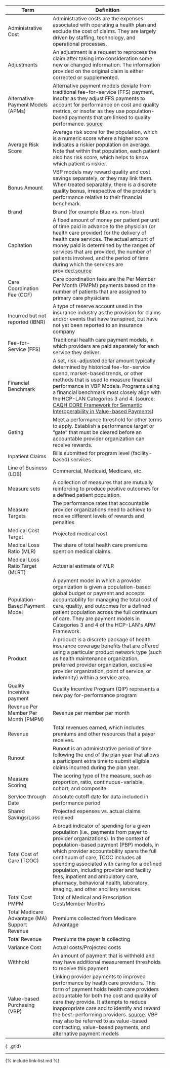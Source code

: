 
|Term|Definition|
|---|---|
|Administrative Cost|Administrative costs are the expenses associated with operating a health plan and exclude the cost of claims. They are largely driven by staffing, technology, and operational processes.|
|Adjustments|An adjustment is a request to reprocess the claim after taking into consideration some new or changed information. The information provided on the original claim is either corrected or supplemented.|
|Alternative Payment Models (APMs)|Alternative payment models deviate from traditional fee-for-service (FFS) payment, insofar as they adjust FFS payments to account for performance on cost and quality metrics, or insofar as they use population-based payments that are linked to quality performance. [source](http://hcp-lan.org/workproducts/ds-whitepaper-final.pdf)|
|Average Risk Score|Average risk score for the population, which is a numeric score where a higher score indicates a riskier population on average. Note that within that population, each patient also has risk score, which helps to know which patient is riskier.|
|Bonus Amount|VBP models may reward quality and cost savings separately, or they may link them. When treated separately, there is a discrete quality bonus, irrespective of the provider’s performance relative to their financial benchmark.|
|Brand|Brand (for example Blue vs. non-blue)|
|Capitation|A fixed amount of money per patient per unit of time paid in advance to the physician (or health care provider) for the delivery of health care services. The actual amount of money paid is determined by the ranges of services that are provided, the number of patients involved, and the period of time during which the services are provided.[source](https://www.acponline.org/about-acp/about-internal-medicine/career-paths/residency-career-counseling/resident-career-counseling-guidance-and-tips/understanding-capitation)|
|Care Coordination Fee (CCF)|Care coordination fees are the Per Member Per Month (PMPM) payments based on the number of patients that are assigned to primary care physicians|
|Incurred but not reported (IBNR)|A type of reserve account used in the insurance industry as the provision for claims and/or events that have transpired, but have not yet been reported to an insurance company|
|Fee-for-Service (FFS)|Traditional health care payment models, in which providers are paid separately for each service they deliver.|
|Financial Benchmark|A set, risk-adjusted dollar amount typically determined by historical fee-for-service spend, market-based trends, or other methods that is used to measure financial performance in VBP Models. Programs using a financial benchmark most closely align with the HCP-LAN Categories 3 and 4. (source: [CAQH CORE Framework for Semantic Interoperability in Value-based Payments](https://www.caqh.org/hubfs/CORE/CORE_Framework_for_Semantic_Interoperability_in_Value_Based_Payments_vSI.1.0.pdf))|
|Gating|Meet a performance threshold for other terms to apply. Establish a performance target or “gate” that must be cleared before an accountable provider organization can receive rewards.|
|Inpatient Claims|Bills submitted for program level (facility-based) services |
|Line of Business (LOB)|Commercial, Medicaid, Medicare, etc.|
|Measure sets|A collection of measures that are mutually reinforcing to produce positive outcomes for a defined patient population.|
|Measure Targets|The performance rates that accountable provider organizations need to achieve to receive different levels of rewards and penalties|
|Medical Cost Target|Projected medical cost|
|Medical Loss Ratio (MLR)|The share of total health care premiums spent on medical claims.|
|Medical Loss Ratio Target (MLRT)|Actuarial estimate of MLR|
|Population-Based Payment Model|A payment model in which a provider organization is given a population-based global budget or payment and accepts accountability for managing the total cost of care, quality, and outcomes for a defined patient population across the full continuum of care. They are payment models in Categories 3 and 4 of the HCP-LAN's APM Framework.|
|Product|A product is a discrete package of health insurance coverage benefits that are offered using a particular product network type (such as health maintenance organization, preferred provider organization, exclusive provider organization, point of service, or indemnity) within a service area.|
|Quality Incentive payment|Quality Incentive Program (QIP) represents a new pay for-performance program|
|Revenue Per Member Per Month (PMPM)|Revenue per member per month|
|Revenue|Total revenues earned, which includes premiums and other resources that a payer receives.|
|Runout|Runout is an administrative period of time following the end of the plan year that allows a participant extra time to submit eligible claims incurred during the plan year.|
|Measure Scoring|The scoring type of the measure, such as proportion, ratio, continuous-variable, cohort, and composite.|
|Service through Date|Absolute cutoff date for data included in performance period|
|Shared Savings/Loss|Projected expenses vs. actual claims received|
|Total Cost of Care (TCOC)|A broad indicator of spending for a given population (i.e., payments from payer to provider organizations). In the context of population-based payment (PBP) models, in which provider accountability spans the full continuum of care, TCOC includes all spending associated with caring for a defined population, including provider and facility fees, inpatient and ambulatory care, pharmacy, behavioral health, laboratory, imaging, and other ancillary services.|
|Total Cost PMPM|Total of Medical and Prescription Cost/Member Months|
|Total Medicare Advantage (MA) Support Revenue|Premiums collected from Medicare Advantage|
|Total Revenue|Premiums the payer is collecting|
|Variance Cost|Actual costs/Projected costs|
|Withhold|An amount of payment that is withheld and may have additional measurement thresholds to receive this payment|
|Value-based Purchasing (VBP)|Linking provider payments to improved performance by health care providers. This form of payment holds health care providers accountable for both the cost and quality of care they provide. It attempts to reduce inappropriate care and to identify and reward the best-performing providers. [source](https://www.healthcare.gov/glossary/value-based-purchasing-vbp/). VBP may also be referred to as value-based contracting, value-based payments, and alternative payment models|
{: .grid}


---

{% include link-list.md %}